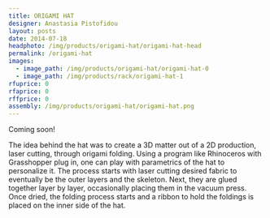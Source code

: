 ```yaml
---
title: ORIGAMI HAT
designer: Anastasia Pistofidou
layout: posts
date: 2014-07-18
headphoto: /img/products/origami-hat/origami-hat-head
permalink: /origami-hat
images:  
  - image_path: /img/products/origami-hat/origami-hat-0
  - image_path: /img/products/rack/origami-hat-1
rfuprice: 0
rfaprice: 0
rffprice: 0
assembly: /img/products/origami-hat/origami-hat.png 
---
```


Coming soon!

The idea behind the hat was to create a 3D matter out of a 2D production, laser cutting, through origami folding. Using a program like Rhinoceros with Grasshopper plug in, one can play with parametrics of the hat to personalize it. The process starts with laser cutting desired fabric to eventually be the outer layers and the skeleton. Next, they are glued together layer by layer, occasionally placing them in the vacuum press. Once dried, the folding process starts and a ribbon to hold the foldings is placed on the inner side of the hat.